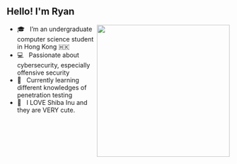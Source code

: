 ## **Hello! I'm Ryan**
  
<img align="right" width="300" height="300" src="https://github.com/Johnchauyu/johnchauyu/blob/main/Shiba.gif" width="45%" height="45%"/>

- 🎓 &nbsp; I’m an undergraduate computer science student in Hong Kong 🇭🇰
- 💻 &nbsp; Passionate about cybersecurity, especially offensive security
- 🌱 &nbsp; Currently learning different knowledges of penetration testing
- 🐶 &nbsp; I LOVE Shiba Inu and they are VERY cute.
<!--
**Johnchauyu/johnchauyu** is a ✨ _special_ ✨ repository because its `README.md` (this file) appears on your GitHub profile.

Here are some ideas to get you started:

- 🔭 I’m currently working on ...
- 🌱 I’m currently learning ...
- 👯 I’m looking to collaborate on ...
- 🤔 I’m looking for help with ...
- 💬 Ask me about ...
- 📫 How to reach me: ...
- 😄 Pronouns: ...
- ⚡ Fun fact: ...
-->

